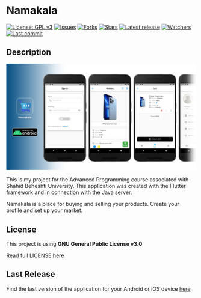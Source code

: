 # Namakala

[![License: GPL v3](https://img.shields.io/badge/License-GPLv3-blue.svg)](https://www.gnu.org/licenses/gpl-3.0)
[![Issues](https://img.shields.io/github/issues/ILoveBacteria/namakala)](https://github.com/ILoveBacteria/namakala/issues)
[![Forks](https://img.shields.io/github/forks/ILoveBacteria/namakala)](https://github.com/ILoveBacteria/namakala/network/members)
[![Stars](https://img.shields.io/github/stars/ILoveBacteria/namakala)]()
[![Latest release](https://img.shields.io/github/release/ILoveBacteria/namakala)](https://github.com/ILoveBacteria/namakala/releases)
[![Watchers](https://img.shields.io/github/watchers/ILoveBacteria/namakala)]()
[![Last commit](https://img.shields.io/github/last-commit/ILoveBacteria/namakala)](https://github.com/ILoveBacteria/namakala/commits/master)

## Description

![thumbnail](https://github.com/ILoveBacteria/namakala/blob/master/assets/github/namakala-thumbnail.png)

This is my project for the Advanced Programming course associated with Shahid Beheshti University.
This application was created with the Flutter framework and in connection with the Java server.

Namakala is a place for buying and selling your products. Create your profile and set up your market.

## License

This project is using **GNU General Public License v3.0**

Read full LICENSE [here](https://github.com/ILoveBacteria/namakala/blob/master/LICENSE)

## Last Release

Find the last version of the application for your Android or iOS device [here]()
